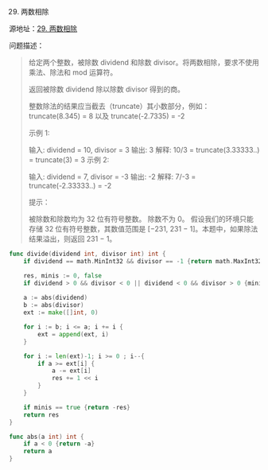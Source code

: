 29. 两数相除

源地址：[29. 两数相除](https://leetcode-cn.com/problems/divide-two-integers/)

问题描述：

>给定两个整数，被除数 dividend 和除数 divisor。将两数相除，要求不使用乘法、除法和 mod 运算符。
>
>返回被除数 dividend 除以除数 divisor 得到的商。
>
>整数除法的结果应当截去（truncate）其小数部分，例如：truncate(8.345) = 8 以及 truncate(-2.7335) = -2
>
> 
>
>示例 1:
>
>输入: dividend = 10, divisor = 3
>输出: 3
>解释: 10/3 = truncate(3.33333..) = truncate(3) = 3
>示例 2:
>
>输入: dividend = 7, divisor = -3
>输出: -2
>解释: 7/-3 = truncate(-2.33333..) = -2
>
>
>提示：
>
>被除数和除数均为 32 位有符号整数。
>除数不为 0。
>假设我们的环境只能存储 32 位有符号整数，其数值范围是 [−231,  231 − 1]。本题中，如果除法结果溢出，则返回 231 − 1。

``` go
func divide(dividend int, divisor int) int {
    if dividend == math.MinInt32 && divisor == -1 {return math.MaxInt32}

    res, minis := 0, false
    if dividend > 0 && divisor < 0 || dividend < 0 && divisor > 0 {minis = true}
    
    a := abs(dividend)
    b := abs(divisor)
    ext := make([]int, 0)

    for i := b; i <= a; i += i {
        ext = append(ext, i)
    }

    for i := len(ext)-1; i >= 0 ; i--{
        if a >= ext[i] {
            a -= ext[i]
            res += 1 << i
        }
    } 

    if minis == true {return -res}
    return res
}

func abs(a int) int {
    if a < 0 {return -a}
    return a
}
```



